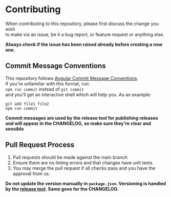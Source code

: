 # Contributing

When contributing to this repository, please first discuss the change you wish  
to make via an issue, be it a bug report, or feature request or anything else.

**Always check if the issue has been raised already before creating a new one.**

## Commit Message Conventions  
This repository follows [Angular Commit Message Conventions](https://github.com/angular/angular.js/blob/master/DEVELOPERS.md#-git-commit-guidelines).  
If you're unfamiliar with this format, run:   
`npm run commit` instead of `git commit`  
 and you'll get an interactive shell which will help you. As an example:  

    git add file1 file2  
    npm run commit

**Commit messages are used by the release tool for publishing releases and will appear in the CHANGELOG, so make sure they're clear and sensible**


## Pull Request Process
1. Pull requests should be made against the main branch
2. Ensure there are no linting errors and that changes have unit tests.
4. You may merge the pull request if all checks pass and you have the approval from us.

**Do not update the version manually in `package.json`. Versioning is handled by the [release tool](./release.config.js). Same goes for the CHANGELOG.**